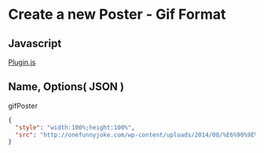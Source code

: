 # Create a new Poster - Gif Format

## Javascript
[Plugin.js](https://rawgit.com/Kyle30/Brightcove_Player_Plugin/master/gifPoster/plugin.js)  
## Name, Options( JSON )
gifPoster
```JSON
{
  "style": "width:100%;height:100%",
  "src": "http://onefunnyjoke.com/wp-content/uploads/2014/08/%E6%90%9E%E7%AC%91GIF%E5%8B%95%E5%9C%964.gif"
}
```

